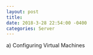 ```yaml
--- 
layout: post 
title: 
date: 2018-3-28 22:54:00 -0400 
categories: Server 
---
```



 
a) Configuring Virtual Machines
